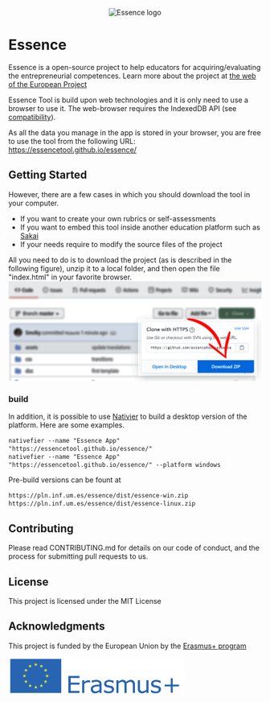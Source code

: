 <p align="center">
  <img src="https://github.com/essencetool/essence/img/logo-essence.jpg" alt="Essence logo"/>
</p>


# Essence
Essence is a open-source project to help educators for acquiring/evaluating the entrepreneurial competences. Learn more about the project at [the web of the European Project](https://essenceproject.eu/project-objectives/)

Essence Tool is build upon web technologies and it is only need to use a browser to use it. The web-browser requires the IndexedDB API (see [compatibility](https://caniuse.com/#feat=indexeddb)).

As all the data you manage in the app is stored in your browser, you are free to use the tool from the following URL: https://essencetool.github.io/essence/


## Getting Started
However, there are a few cases in which you should download the tool in your computer. 

* If you want to create your own rubrics or self-assessments
* If you want to embed this tool inside another education platform such as [Sakai](https://www.sakailms.org/)
* If your needs require to modify the source files of the project


All you need to do is to download the project (as is described in the following figure), unzip it to a local folder, and then open the file "index.html" in your favorite browser.
![how-to-download-project](./doc/tutorial-download-tool.png)



### build
In addition, it is possible to use [Nativier](https://github.com/jiahaog/nativefier/blob/master/docs/api.md#platform) to build a desktop version of the platform. Here are some examples. 

```
nativefier --name "Essence App" "https://essencetool.github.io/essence/"
nativefier --name "Essence App" "https://essencetool.github.io/essence/" --platform windows
```

Pre-build versions can be fount at
```
https://pln.inf.um.es/essence/dist/essence-win.zip
https://pln.inf.um.es/essence/dist/essence-linux.zip
```

## Contributing
Please read CONTRIBUTING.md for details on our code of conduct, and the process for submitting pull requests to us.

## License
This project is licensed under the MIT License

## Acknowledgments
This project is funded by the European Union by the [Erasmus+ program](https://ec.europa.eu/programmes/erasmus-plus/node_en)

![Eramus Project](./img/logo-erasmus.png)